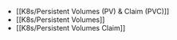 - [[K8s/Persistent Volumes (PV) & Claim (PVC)]]
- [[K8s/Persistent Volumes]]
- [[K8s/Persistent Volumes Claim]]